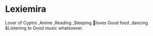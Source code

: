 # Lexiemira
Lover of Cyptro ,Anime ,Reading ,Sleeping 🥱loves Good food ,dancing &amp;Listening to Good music whatsoever.
